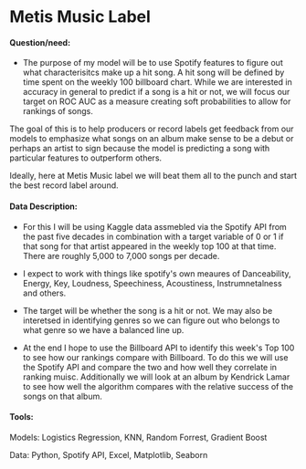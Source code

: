 # Metis Music Label


#### Question/need:
* The purpose of my model will be to use Spotify features to figure out what characterisitcs make up a hit song.  A hit song will be defined by time spent on the weekly 100 billboard chart.  While we are interested in accuracy in general to predict if a song is a hit or not, we will focus our target on ROC AUC as a measure creating soft probabilities to allow for rankings of songs.

The goal of this is to help producers or record labels get feedback from our models to emphasize what songs on an album make sense to be a debut or perhaps an artist to sign because the model is predicting a song with particular features to outperform others. 

Ideally, here at Metis Music label we will beat them all to the punch and start the best record label around.

#### Data Description:
* For this I will be using Kaggle data assmebled via the Spotify API from the past five decades in combination with a target variable of 0 or 1 if that song for that artist appeared in the weekly top 100 at that time. There are roughly 5,000 to 7,000 songs per decade.  

* I expect to work with things like spotify's own meaures of Danceability, Energy, Key, Loudness, Speechiness, Acoustiness, Instrumnetalness and others.  

* The target will be whether the song is a hit or not.  We may also be interetsed in identifying genres so we can figure out who belongs to what genre so we have a balanced line up. 

* At the end I hope to use the Billboard API to identify this week's Top 100 to see how our rankings compare with Billboard.  To do this we will use the Spotify API and compare the two and how well they correlate in ranking muisc.  Additionally we will look at an album by Kendrick Lamar to see how well the algorithm compares with the relative success of the songs on that album.


#### Tools:
Models: Logistics Regression, KNN, Random Forrest, Gradient Boost

Data: Python, Spotify API, Excel, Matplotlib, Seaborn

